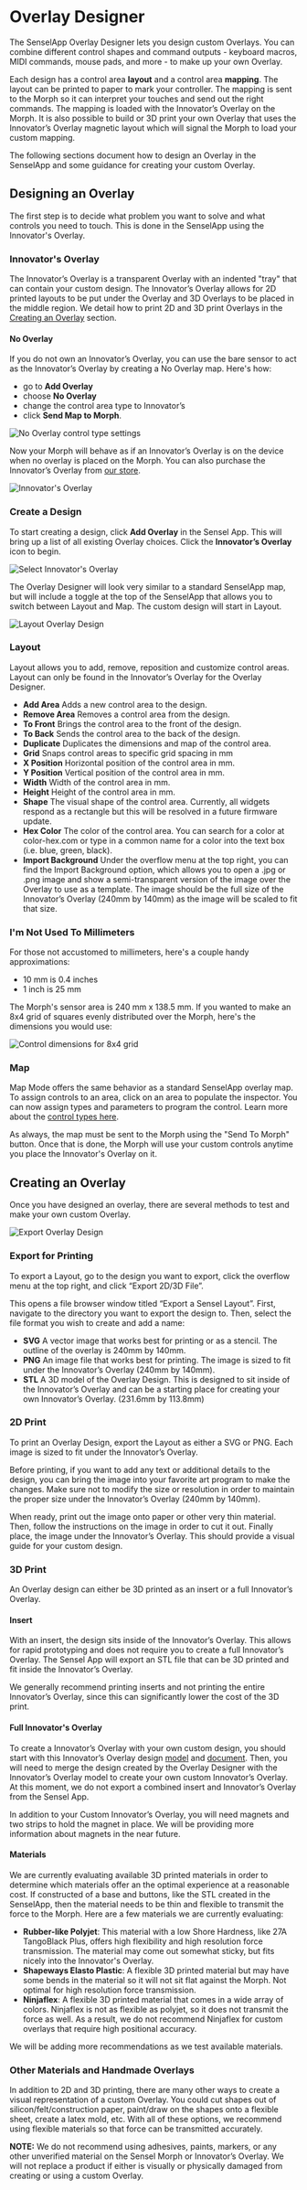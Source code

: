 # Overlay Designer
The SenselApp Overlay Designer lets you design custom Overlays. You can combine different control shapes and command outputs - keyboard macros, MIDI commands, mouse pads, and more - to make up your own Overlay. 

Each design has a control area **layout** and a control area **mapping**. The layout can be printed to paper to mark your controller. The mapping is sent to the Morph so it can interpret your touches and send out the right commands. The mapping is loaded with the Innovator’s Overlay on the Morph. It is also possible to build or 3D print your own Overlay that uses the Innovator’s Overlay magnetic layout which will signal the Morph to load your custom mapping. 

The following sections document how to design an Overlay in the SenselApp and some guidance for creating your custom Overlay.

## Designing an Overlay
The first step is to decide what problem you want to solve and what controls you need to touch. This is done in the SenselApp using the Innovator's Overlay.

### Innovator's Overlay

The Innovator’s Overlay is a transparent Overlay with an indented "tray" that can contain your custom design. The Innovator’s Overlay allows for 2D printed layouts to be put under the Overlay and 3D Overlays to be placed in the middle region. We detail how to print 2D and 3D print Overlays in the [Creating an Overlay](#creating-an-overlay) section.

#### No Overlay
If you do not own an Innovator’s Overlay, you can use the bare sensor to act as the Innovator’s Overlay by creating a No Overlay map. Here's how:
 
* go to **Add Overlay**
* choose **No Overlay**
* change the control area type to Innovator’s
* click **Send Map to Morph**. 

![No Overlay control type settings](img/morphapp_no_control_type.jpg)

Now your Morph will behave as if an Innovator’s Overlay is on the device when no overlay is placed on the Morph. You can also purchase the Innovator’s Overlay from [our store](https://sensel.com/collections/overlays/products/innovators-overlay).

![Innovator's Overlay](img/overlay_innovator_callouts.jpg)

### Create a Design

To start creating a design, click **Add Overlay** in the Sensel App. This will bring up a list of all existing Overlay choices. Click the **Innovator’s Overlay** icon to begin. 

![Select Innovator's Overlay](morphapp_select_overlay.jpg)

The Overlay Designer will look very similar to a standard SenselApp map, but will include a toggle at the top of the SenselApp that allows you to switch between Layout and Map. The custom design will start in Layout.

![Layout Overlay Design](img/morphapp_io_layout.jpg)

### Layout

Layout allows you to add, remove, reposition and customize control areas. Layout can only be found in the Innovator’s Overlay for the Overlay Designer.

* **Add Area** Adds a new control area to the design.
* **Remove Area** Removes a control area from the design.
* **To Front** Brings the control area to the front of the design.
* **To Back** Sends the control area to the back of the design.
* **Duplicate** Duplicates the dimensions and map of the control area.
* **Grid** Snaps control areas to specific grid spacing in mm
* **X Position** Horizontal position of the control area in mm.
* **Y Position** Vertical position of the control area in mm.
* **Width** Width of the control area in mm.
* **Height** Height of the control area in mm.
* **Shape** The visual shape of the control area. Currently, all widgets respond as a rectangle but this will be resolved in a future firmware update.
* **Hex Color** The color of the control area. You can search for a color at color-hex.com or type in a common name for a color into the text box (i.e. blue, green, black).
* **Import Background** Under the overflow menu at the top right, you can find the Import Background option, which allows you to open a .jpg or .png image and show a semi-transparent version of the image over the Overlay to use as a template. The image should be the full size of the Innovator’s Overlay (240mm by 140mm) as the image will be scaled to fit that size.

### I'm Not Used To Millimeters
For those not accustomed to millimeters, here's a couple handy approximations: 

* 10 mm is 0.4 inches
* 1 inch is 25 mm

The Morph's sensor area is 240 mm x 138.5 mm. If you wanted to make an 8x4 grid of squares evenly distributed over the Morph, here's the dimensions you would use:

![Control dimensions for 8x4 grid](od_dimensions_example.png)

### Map

Map Mode offers the same behavior as a standard SenselApp overlay map. To assign controls to an area, click on an area to populate the inspector. You can now assign types and parameters to program the control. Learn more about the [control types here](http://guide.sensel.com/app/#control-types).

As always, the map must be sent to the Morph using the "Send To Morph" button. Once that is done, the Morph will use your custom controls anytime you place the Innovator's Overlay on it.

## Creating an Overlay

Once you have designed an overlay, there are several methods to test and make your own custom Overlay.

![Export Overlay Design](img/morphapp_export_layout.jpg)

### Export for Printing

To export a Layout, go to the design you want to export, click the overflow menu at the top right, and click “Export 2D/3D File”. 

This opens a file browser window titled “Export a Sensel Layout”. First, navigate to the directory you want to export the design to. Then, select the file format you wish to create and add a name:

* **SVG** A vector image that works best for printing or as a stencil. The outline of the overlay is 240mm by 140mm.
* **PNG** An image file that works best for printing. The image is sized to fit under the Innovator’s Overlay (240mm by 140mm).
* **STL** A 3D model of the Overlay Design. This is designed to sit inside of the Innovator’s Overlay and can be a starting place for creating your own Innovator’s Overlay. (231.6mm by 113.8mm)

### 2D Print

To print an Overlay Design, export the Layout as either a SVG or PNG. Each image is sized to fit under the Innovator’s Overlay.

Before printing, if you want to add any text or additional details to the design, you can bring the image into your favorite art program to make the changes. Make sure not to modify the size or resolution in order to maintain the proper size under the Innovator’s Overlay (240mm by 140mm).

When ready, print out the image onto paper or other very thin material. Then, follow the instructions on the image in order to cut it out. Finally place, the image under the Innovator’s Overlay. This should provide a visual guide for your custom design.

### 3D Print

An Overlay design can either be 3D printed as an insert or a full Innovator’s Overlay.

#### Insert

With an insert, the design sits inside of the Innovator’s Overlay. This allows for rapid prototyping and does not require you to create a full Innovator’s Overlay. The Sensel App will export an STL file that can be 3D printed and fit inside the Innovator’s Overlay. 

We generally recommend printing inserts and not printing the entire Innovator’s Overlay, since this can significantly lower the cost of the 3D print.

#### Full Innovator's Overlay

To create a Innovator’s Overlay with your own custom design, you should start with this Innovator’s Overlay design [model](https://drive.google.com/file/d/1tyvCzdeXae0IyEFUMgDJIL8ylRp8XKrd/view?usp=sharing) and [document](https://drive.google.com/file/d/1kN70wA4Vi7Ol88b5CRPtEdXD8ndPgy0d/view?usp=sharing). Then, you will need to merge the design created by the Overlay Designer with the Innovator’s Overlay model to create your own custom Innovator’s Overlay. At this moment, we do not export a combined insert and Innovator’s Overlay from the Sensel App.

In addition to your Custom Innovator’s Overlay, you will need magnets and two strips to hold the magnet in place. We will be providing more information about magnets in the near future.

#### Materials

We are currently evaluating available 3D printed materials in order to determine which materials offer an the optimal experience at a reasonable cost. If constructed of a base and buttons, like the STL created in the SenselApp, then the material needs to be thin and flexible to transmit the force to the Morph. Here are a few materials we are currently evaluating:

* **Rubber-like Polyjet**: This material with a low Shore Hardness, like 27A TangoBlack Plus, offers high flexibility and high resolution force transmission. The material may come out somewhat sticky, but fits nicely into the Innovator's Overlay.
* **Shapeways Elasto Plastic**: A flexible 3D printed material but may have some bends in the material so it will not sit flat against the Morph. Not optimal for high resolution force transmission.
* **Ninjaflex**: A flexible 3D printed material that comes in a wide array of colors. Ninjaflex is not as flexible as polyjet, so it does not transmit the force as well. As a result, we do not recommend Ninjaflex for custom overlays that require high positional accuracy.

We will be adding more recommendations as we test available materials.

### Other Materials and Handmade Overlays

In addition to 2D and 3D printing, there are many other ways to create a visual representation of a custom Overlay. You could cut shapes out of silicon/felt/construction paper, paint/draw on the shapes onto a flexible sheet, create a latex mold, etc. With all of these options, we recommend using flexible materials so that force can be transmitted accurately. 

**NOTE:** We do not recommend using adhesives, paints, markers, or any other unverified material on the Sensel Morph or Innovator’s Overlay. We will not replace a product if either is visually or physically damaged from creating or using a custom Overlay.
